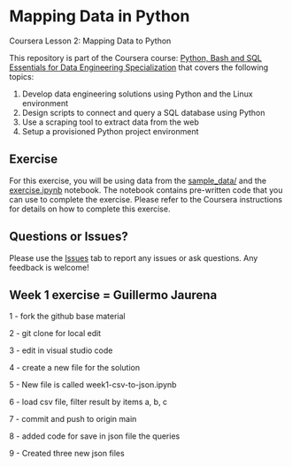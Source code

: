 # Mapping Data in Python
Coursera Lesson 2: Mapping Data to Python

This repository is part of the Coursera course: [Python, Bash and SQL Essentials for Data Engineering Specialization](https://www.coursera.org/specializations/python-bash-sql-data-engineering-duke) that covers the following topics:

1. Develop data engineering solutions using Python and the Linux environment
2. Design scripts to connect and query a SQL database using Python
3. Use a scraping tool to extract data from the web
4. Setup a provisioned Python project environment

## Exercise
For this exercise, you will be using data from the [sample_data/](/../../tree/main/sample_data) and the [exercise.ipynb](/../../tree/main/exercise.ipynb) notebook. The notebook contains pre-written code that you can use to complete the exercise. Please refer to the Coursera instructions for details on how to complete this exercise.

## Questions or Issues?
Please use the [Issues](/../../issues) tab to report any issues or ask questions. Any feedback is welcome!

## Week 1 exercise = Guillermo Jaurena

1 - fork the github base material

2 - git clone for local edit

3 - edit in visual studio code

4 - create a new file for the solution

5 - New file is called week1-csv-to-json.ipynb

6 - load csv file, filter result by items a, b, c

7 - commit and push to origin main

8 - added code for save in json file the queries

9 - Created three new json files 
